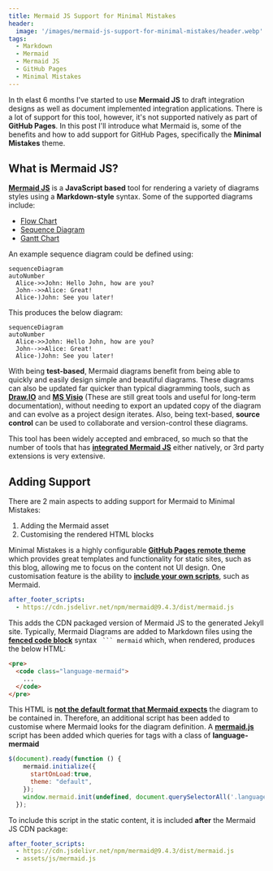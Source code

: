 ```yaml
---
title: Mermaid JS Support for Minimal Mistakes
header:
  image: '/images/mermaid-js-support-for-minimal-mistakes/header.webp'
tags:
  - Markdown
  - Mermaid
  - Mermaid JS
  - GitHub Pages
  - Minimal Mistakes
---
```


In th elast 6 months I've started to use **Mermaid JS** to draft integration designs as well as document implemented integration applications. There is a lot of support for this tool, however, it's not supported natively as part of **GitHub Pages**. In this post I'll introduce what Mermaid is, some of the benefits and how to add support for GitHub Pages, specifically the **Minimal Mistakes** theme.

## What is Mermaid JS?

**[Mermaid JS](https://mermaid.js.org)** is a **JavaScript based** tool for rendering a variety of diagrams styles using a **Markdown-style** syntax. Some of the supported diagrams include:

- [Flow Chart](https://mermaid.js.org/syntax/flowchart.html)
- [Sequence Diagram](https://mermaid.js.org/syntax/sequenceDiagram.html)
- [Gantt Chart](https://mermaid.js.org/syntax/gantt.html)

An example sequence diagram could be defined using:

``` text
sequenceDiagram
autoNumber
  Alice->>John: Hello John, how are you?
  John-->>Alice: Great!
  Alice-)John: See you later!
```

This produces the below diagram:

``` mermaid
sequenceDiagram
autoNumber
  Alice->>John: Hello John, how are you?
  John-->>Alice: Great!
  Alice-)John: See you later!
```

With being **test-based**, Mermaid diagrams benefit from being able to quickly and easily design simple and beautiful diagrams. These diagrams can also be updated far quicker than typical diagramming tools, such as **[Draw.IO](https://www.drawio.com/)** and **[MS Visio](https://www.microsoft.com/en-gb/microsoft-365/visio/flowchart-software)** (These are still great tools and useful for long-term documentation), without needing to export an updated copy of the diagram and can evolve as a project design iterates. Also, being text-based, **source control** can be used to collaborate and version-control these diagrams.

This tool has been widely accepted and embraced, so much so that the number of tools that has **[integrated Mermaid JS](https://mermaid.js.org/ecosystem/integrations.html)** either natively, or 3rd party extensions is very extensive.

## Adding Support

There are 2 main aspects to adding support for Mermaid to Minimal Mistakes:

1. Adding the Mermaid asset
2. Customising the rendered HTML blocks

Minimal Mistakes is a highly configurable **[GitHub Pages remote theme](https://mmistakes.github.io/minimal-mistakes/docs/quick-start-guide)** which provides great templates and functionality for static sites, such as this blog, allowing me to focus on the content not UI design. One customisation feature is the ability to **[include your own scripts](https://mmistakes.github.io/minimal-mistakes/docs/javascript/#customizing)**, such as Mermaid.

``` yaml
after_footer_scripts:
  - https://cdn.jsdelivr.net/npm/mermaid@9.4.3/dist/mermaid.js
```

This adds the CDN packaged version of Mermaid JS to the generated Jekyll site. Typically, Mermaid Diagrams are added to Markdown files using the **[fenced code block](https://www.markdownguide.org/extended-syntax/#fenced-code-blocks)** syntax ` ``` mermaid` which, when rendered, produces the below HTML:

``` html
<pre>
  <code class="language-mermaid">
    ...
  </code>
</pre>
```

This HTML is **[not the default format that Mermaid expects](https://mermaid.js.org/intro/n00b-gettingStarted.html#requirements-for-the-mermaid-api)** the diagram to be contained in. Therefore, an additional script has been added to customise where Mermaid looks for the diagram definition. A **[mermaid.js](/assets/js/mermaid.js)** script has been added which queries for tags with a class of **language-mermaid**

``` js
$(document).ready(function () {
    mermaid.initialize({
      startOnLoad:true,
      theme: "default",
    });
    window.mermaid.init(undefined, document.querySelectorAll('.language-mermaid'));
  });
```

To include this script in the static content, it is included **after** the Mermaid JS CDN package:

``` yaml
after_footer_scripts:
  - https://cdn.jsdelivr.net/npm/mermaid@9.4.3/dist/mermaid.js
  - assets/js/mermaid.js
```
